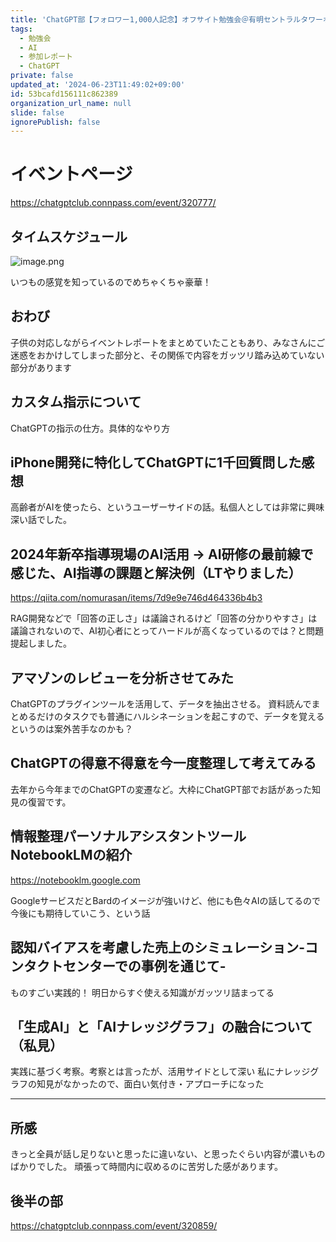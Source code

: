 ```yaml
---
title: 'ChatGPT部【フォロワー1,000人記念】オフサイト勉強会＠有明セントラルタワーホール + ZOOM レビュー'
tags:
  - 勉強会
  - AI
  - 参加レポート
  - ChatGPT
private: false
updated_at: '2024-06-23T11:49:02+09:00'
id: 53bcafd156111c862389
organization_url_name: null
slide: false
ignorePublish: false
---
```

# イベントページ
https://chatgptclub.connpass.com/event/320777/

## タイムスケジュール
![image.png](https://qiita-image-store.s3.ap-northeast-1.amazonaws.com/0/122800/ea141cf8-bf72-7fdf-5c06-c4e5e0bab3ba.png)

いつもの感覚を知っているのでめちゃくちゃ豪華！

## おわび
子供の対応しながらイベントレポートをまとめていたこともあり、みなさんにご迷惑をおかけしてしまった部分と、その関係で内容をガッツリ踏み込めていない部分があります

## カスタム指示について
ChatGPTの指示の仕方。具体的なやり方

## iPhone開発に特化してChatGPTに1千回質問した感想
高齢者がAIを使ったら、というユーザーサイドの話。私個人としては非常に興味深い話でした。

## 2024年新卒指導現場のAI活用 → AI研修の最前線で感じた、AI指導の課題と解決例（LTやりました）
https://qiita.com/nomurasan/items/7d9e9e746d464336b4b3

RAG開発などで「回答の正しさ」は議論されるけど「回答の分かりやすさ」は議論されないので、AI初心者にとってハードルが高くなっているのでは？と問題提起しました。

## アマゾンのレビューを分析させてみた
ChatGPTのプラグインツールを活用して、データを抽出させる。
資料読んでまとめるだけのタスクでも普通にハルシネーションを起こすので、データを覚えるというのは案外苦手なのかも？

## ChatGPTの得意不得意を今一度整理して考えてみる
去年から今年までのChatGPTの変遷など。大枠にChatGPT部でお話があった知見の復習です。

## 情報整理パーソナルアシスタントツールNotebookLMの紹介
https://notebooklm.google.com

GoogleサービスだとBardのイメージが強いけど、他にも色々AIの話してるので今後にも期待していこう、という話

## 認知バイアスを考慮した売上のシミュレーション-コンタクトセンターでの事例を通じて-
ものすごい実践的！
明日からすぐ使える知識がガッツリ詰まってる

## 「生成AI」と「AIナレッジグラフ」の融合について（私見）
実践に基づく考察。考察とは言ったが、活用サイドとして深い
私にナレッジグラフの知見がなかったので、面白い気付き・アプローチになった

---

## 所感
きっと全員が話し足りないと思ったに違いない、と思ったぐらい内容が濃いものばかりでした。
頑張って時間内に収めるのに苦労した感があります。

## 後半の部
https://chatgptclub.connpass.com/event/320859/
